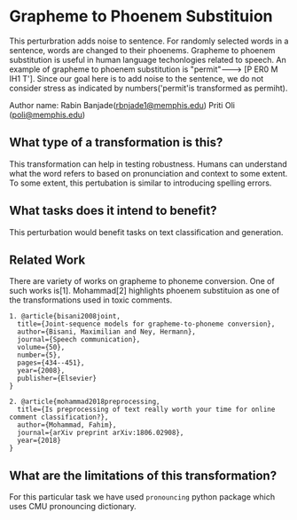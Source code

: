 # Grapheme to Phoenem Substituion

This perturbration adds noise to sentence. For randomly selected words in a sentence, words are changed to their phoenems. Grapheme to phoenem substitution is useful in human language techonlogies related to speech. An example of grapheme to phoenem substitution is "permit"---> 
[P ER0 M IH1 T']. Since our goal here is to add noise to the sentence, we do not consider stress as indicated by numbers('permit'is transformed as permiht). 

Author name: 
Rabin Banjade(rbnjade1@memphis.edu)
Priti Oli (poli@memphis.edu)

## What type of a transformation is this?
This transformation can help in testing robustness. Humans can understand what the word refers to based on pronunciation and context to some extent. To some extent, this pertubation is similar to introducing spelling errors.

## What tasks does it intend to benefit?
This perturbation would benefit tasks on text classification and generation. 





## Related Work

There are variety of works on grapheme to phoneme conversion. One of such works is[1]. Mohammad[2] highlights phoenem substituion as one of the transformations used in toxic comments.
```
1. @article{bisani2008joint,
  title={Joint-sequence models for grapheme-to-phoneme conversion},
  author={Bisani, Maximilian and Ney, Hermann},
  journal={Speech communication},
  volume={50},
  number={5},
  pages={434--451},
  year={2008},
  publisher={Elsevier}
}

2. @article{mohammad2018preprocessing,
  title={Is preprocessing of text really worth your time for online comment classification?},
  author={Mohammad, Fahim},
  journal={arXiv preprint arXiv:1806.02908},
  year={2018}
}
```



## What are the limitations of this transformation?

For this particular task we have used `pronouncing` python package which uses CMU pronouncing dictionary.
